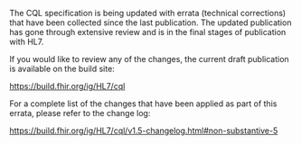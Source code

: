 The CQL specification is being updated with errata (technical corrections) that have been collected since the last publication. The updated publication has gone through extensive review and is in the final stages of publication with HL7.

If you would like to review any of the changes, the current draft publication is available on the build site:

https://build.fhir.org/ig/HL7/cql

For a complete list of the changes that have been applied as part of this errata, please refer to the change log:

https://build.fhir.org/ig/HL7/cql/v1.5-changelog.html#non-substantive-5

